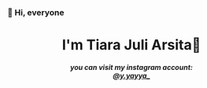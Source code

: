 ### 👋 Hi, everyone

<h1 align="center">
I'm Tiara Juli Arsita🐬
</h1>

<h5 align = "center">you can visit my instagram account: <br>
  <a href="https://www.instagram.com/y.yayya_?r=nametag">@y.yayya_</a></h5>

